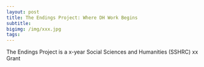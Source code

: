 ```yaml
---
layout: post
title: The Endings Project: Where DH Work Begins
subtitle:
bigimg: /img/xxx.jpg
tags:
---
```


The Endings Project is a x-year Social Sciences and Humanities (SSHRC) xx Grant

